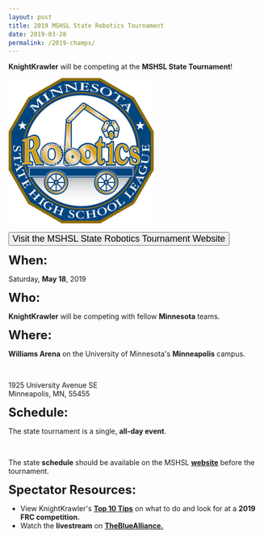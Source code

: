 ```yaml
---
layout: post
title: 2019 MSHSL State Robotics Tournament
date: 2019-03-28
permalink: /2019-champs/
---
```

<p class="text-center"><b>KnightKrawler</b> will be competing at the <b>MSHSL State Tournament</b>!</p>

<img src="/assets/images/mshsl.robotics.png" class="center">

<a class="a:link" href="http://www.mshsl.org/mshsl/robotics.asp" target="_blank"><button type="button" class="linkbutton center"><font class="kk" size="4">Visit the MSHSL State Robotics Tournament Website</font></button></a>

<b><span class="maroon" style="font-size: 24px;">When:</span></b>
<br/>
  <p>Saturday, <b>May 18</b>, 2019</p>

<div class="pt-5">
<b><span class="maroon" style="font-size: 24px;">Who:</span></b>
<br/>
<div class="ml-5">
  <p><b>KnightKrawler</b> will be competing with fellow <b>Minnesota</b> teams.</p>
</div>
</div>

<div class="pt-5">
<b><span class="maroon" style="font-size: 24px;">Where:</span></b>
<br/>
<div class="ml-5">
  <p><b>Williams Arena</b> on the University of Minnesota's <b>Minneapolis</b> campus.</p>
  <br/>
  <p>1925 University Avenue SE<br/>Minneapolis, MN, 55455</p>
</div>
</div>

<div class="pt-5">
<b><span class="maroon" style="font-size: 24px;">Schedule:</span></b>
<br/>
<div class="ml-5">
  <p>The state tournament is a single, <b>all-day event</b>.</p>
  <br/>
  <p>The state <b>schedule</b> should be available on the MSHSL <b><a href="http://www.mshsl.org/mshsl/robotics.asp" target="_blank">website</a></b> before the tournament.</p>
</div>
</div>

<div class="pt-5">
<b><span class="maroon" style="font-size: 24px;">Spectator Resources:</span></b>
<br/>
<div class="ml-5">
  <ul>
    <li>View KnightKrawler's <b><u><a href="/top10" target="_blank">Top 10 Tips</a></u></b> on what to do and look for at a <b>2019 FRC competition.</b></li>
    <li>Watch the <b>livestream</b> on <u><b><a href="https://www.thebluealliance.com/#events" target="_blank">TheBlueAlliance.</a></b></u></li>
  </ul>
</div>
</div>
